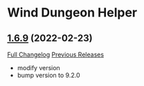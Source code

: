 # Wind Dungeon Helper

## [1.6.9](https://github.com/fang2hou/WindDungeonHelper/tree/1.6.9) (2022-02-23)
[Full Changelog](https://github.com/fang2hou/WindDungeonHelper/compare/1.6.8...1.6.9) [Previous Releases](https://github.com/fang2hou/WindDungeonHelper/releases)

- modify version  
- bump version to 9.2.0  
